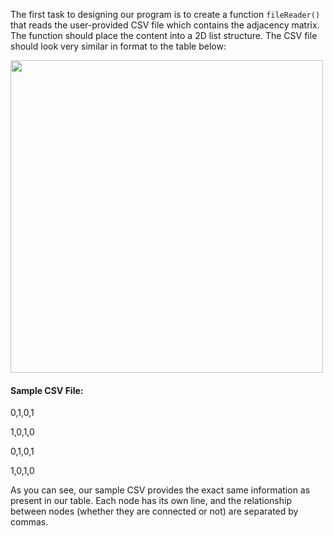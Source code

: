<!-- title={fileReader()} -->

<!-- concepts={File Input Output, Parsing CSV Files, 2D Lists} -->

<!--badges={Python:50,Algorithms:100}-->

The first task to designing our program is to create a function `fileReader()` that reads the user-provided CSV file which contains the adjacency matrix. The function should place the content into a 2D list structure. The CSV file should look very similar in format to the table below:

<img src="https://i.imgur.com/SJxX8jB.jpg" width=500>

#### Sample CSV File:

0,1,0,1

1,0,1,0

0,1,0,1

1,0,1,0

As you can see, our sample CSV provides the exact same information as present in our table. Each node has its own line, and the relationship between nodes (whether they are connected or not) are separated by commas.